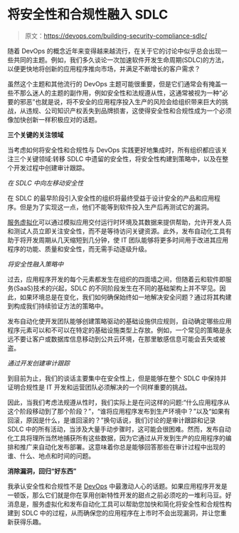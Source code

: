 # 将安全性和合规性融入 SDLC

> 原文：<https://devops.com/building-security-compliance-sdlc/>

随着 DevOps 的概念近年来变得越来越流行，在关于它的讨论中似乎总会出现一些共同的主题。例如，我们多久谈论一次加速软件开发生命周期(SDLC)的方法，以便更快地将创新的应用程序推向市场，并满足不断增长的客户需求？

虽然这个主题和其他流行的 DevOps 主题可能很重要，但是它们通常会有掩盖一些不那么迷人的主题的副作用，例如安全性和法规遵从性，这通常被视为一种“必要的邪恶”也就是说，将不安全的应用程序投入生产的风险会给组织带来巨大的挑战，从违规、公司知识产权丢失到品牌损害，这使得安全性和合规性成为一个必须像加快创新一样积极应对的话题。

**三个关键的关注领域**

当考虑如何将安全性和合规性与 DevOps 实践更好地集成时，所有组织都应该关注三个关键领域:转移 SDLC 中遗留的安全性，将安全性构建到策略中，以及在整个开发过程中创建审计跟踪。

*在 SDLC 中向左移动安全性*

在 SDLC 的最早阶段引入安全性的组织将最终受益于设计安全的产品和应用程序。但是为了实现这一点，他们不能等到软件投入生产后再测试它的漏洞。

[服务虚拟化](https://www.youtube.com/watch?v=Uk_DWebImI0)可以通过模拟应用交付运行时环境及其数据来提供帮助，允许开发人员和测试人员立即关注安全性，而不是等待访问关键资源。此外，发布自动化工具有助于将开发周期从几天缩短到几分钟，使 IT 团队能够将更多时间用于改进其应用程序的功能、质量和安全性，而无需手动逐级升级。

*将安全性融入策略中*

过去，应用程序开发的每个元素都发生在组织的四面墙之间，但随着云和软件即服务(SaaS)技术的兴起，SDLC 的不同阶段发生在不同的基础架构上并不罕见。因此，如果环境总是在变化，我们如何确保始终如一地解决安全问题？通过将其构建到构成我们持续验证方法的策略中。

发布自动化使开发团队能够创建策略驱动的基础设施供应规则，自动确定哪些应用程序元素可以和不可以在特定的基础设施类型上存放。例如，一个常见的策略是永远不要让客户或数据库信息移动到公共云环境，在那里敏感信息可能会丢失或被盗。

*通过开发创建审计跟踪*

到目前为止，我们的谈话主要集中在安全性上，但是能够在整个 SDLC 中保持并证明合规性是 IT 开发和运营团队必须解决的一个同样重要的挑战。

因此，当我们考虑法规遵从性时，我们实际上是在问这样的问题:“什么应用程序从这个阶段移动到了那个阶段？”，“谁将应用程序发布到生产环境中？”以及“如果有回滚，原因是什么，是谁回滚的？”换句话说，我们讨论的是审计跟踪和记录 SDLC 中的所有活动，当涉及大量手动步骤时，这可能会很困难。然而，发布自动化工具将理所当然地捕获所有这些数据，因为它通过从开发到生产的应用程序的编排和推广来自动化发布部署。这意味着你总是能够回答那些在审计过程中出现的谁、什么、地点和时间的问题。

**消除漏洞，回归“好东西”**

我承认安全性和合规性不是 [DevOps](https://www.youtube.com/watch?v=cus7WYHdQic) 中最激动人心的话题。如果应用程序开发是一顿饭，那么它们就是你在享用创新特性开发的甜点之前必须吃的一堆利马豆。好消息是，服务虚拟化和发布自动化工具可以帮助您加快和简化将安全性和合规性构建到 SDLC 中的过程，从而确保您的应用程序在上市时不会出现漏洞，并让您重新获得乐趣。